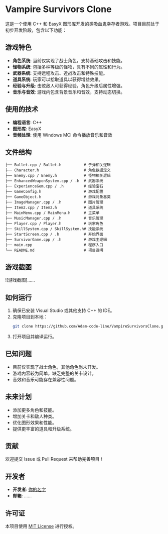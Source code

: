 # Vampire Survivors Clone

这是一个使用 C++ 和 EasyX 图形库开发的类吸血鬼幸存者游戏。项目目前处于初步开发阶段，包含以下功能：

## 游戏特色
- **角色系统**: 当前仅实现了战士角色，支持基础攻击和技能。
- **怪物系统**: 包括多种等级的怪物，具有不同的属性和行为。
- **武器系统**: 支持远程攻击、近战攻击和特殊技能。
- **道具系统**: 玩家可以拾取道具以获得增益效果。
- **经验与升级**: 击败敌人可获得经验，角色升级后属性增强。
- **音乐与音效**: 游戏内包含背景音乐和音效，支持动态切换。

## 使用的技术
- **编程语言**: C++
- **图形库**: EasyX
- **音频处理**: 使用 Windows MCI 命令播放音乐和音效

## 文件结构
```
├── Bullet.cpp / Bullet.h          # 子弹相关逻辑
├── Character.h                    # 角色数据定义
├── Enemy.cpp / Enemy.h            # 怪物相关逻辑
├── EnhancedWeaponSystem.cpp / .h  # 武器系统
├── ExperienceGem.cpp / .h         # 经验宝石
├── GameConfig.h                   # 游戏配置
├── GameObject.h                   # 游戏对象基类
├── ImageManager.cpp / .h          # 图片管理
├── Item2.cpp / Item2.h            # 道具系统
├── MainMenu.cpp / MainMenu.h      # 主菜单
├── MusicManager.cpp / .h          # 音乐管理
├── Player.cpp / Player.h          # 玩家角色
├── SkillSystem.cpp / SkillSystem.h# 技能系统
├── StartScreen.cpp / .h           # 开始界面
├── SurvivorGame.cpp / .h          # 游戏主逻辑
├── main.cpp                       # 程序入口
└── README.md                      # 项目说明
```

## 游戏截图
![游戏截图]......

## 如何运行
1. 确保已安装 Visual Studio 或其他支持 C++ 的 IDE。
2. 克隆项目到本地：
   ```bash
   git clone https://github.com/Adam-code-line/VampireSurvivorsClone.git
   ```
3. 打开项目并编译运行。

## 已知问题
- 目前仅实现了战士角色，其他角色尚未开发。
- 游戏内容较为简单，缺乏完整的关卡设计。
- 音效和音乐可能存在兼容性问题。

## 未来计划
- 添加更多角色和技能。
- 增加关卡和敌人种类。
- 优化图形效果和性能。
- 提供更丰富的道具和升级系统。

## 贡献
欢迎提交 Issue 或 Pull Request 来帮助完善项目！

## 开发者
- **开发者**: [你的名字](https://github.com/Adam-code-line)
- **邮箱**: ......

## 许可证
本项目使用 [MIT License](LICENSE) 进行授权。